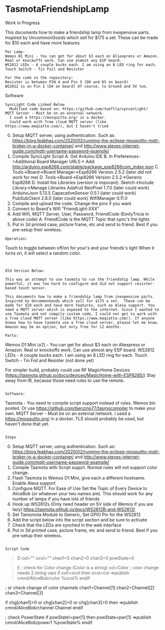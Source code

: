 # TasmotaFriendshipLamp

Work in Progress

This documents how to make a friendship lamp from inexpensive parts. Inspired by UncommonGoods which sell for $175 a set.  These can be made for $10 each and have more features


```
Per Lamp:
Wemos D1 Mini - You can get for about $3 each on Aliexpress or Amazon. Real or knockoffs work. Can use almost any ESP board.
WS2812 LEDs - A couple bucks each. I am using an 8 LED ring for each. 
Touch Switch - Tin Foil and Resister

For the code in the repository:
Resister is between PIN 4 and Pin 5 (DO and D5 on board)
WS2812 is on Pin 2 (D4 on board) Of course, to Ground and 5V too.

```

Software
```
SyncLight Code Linked Below
  Modified code based on: https://github.com/tueftla/syncenlight/
MQTT Server - Must be on an external network. 
  I used a https://mosquitto.org/ in a docker.
  Could work with free cloud MQTT server (like https://www.maqiatto.com/), but I haven't tried
```

0. Setup MQTT server, using authentication. 
  Such as: https://blog.feabhas.com/2020/02/running-the-eclipse-mosquitto-mqtt-broker-in-a-docker-container/ and
  http://www.steves-internet-guide.com/mqtt-username-password-example/
1. Compile SyncLight Script
  A. Get Arduinu IDE
  B. In Preferences->Additional Board Manager URLS-> Add: http://arduino.esp8266.com/stable/package_esp8266com_index.json
  C. Tools->Board->Board Manager->Esp8266 Version 2.5.2 (later did not work for me)
  D. Tools->Board->Esp8266 Version 2.5.2->Generic Esp8266
  D. Install the Libraries (version is imporant). Sketch->Include Library->Manage Libraries
    Adafruit NeoPixel 1.7.0 (later could work)
    ArduinoJson 5.13.5
    CapacativeSensor 0.5.1 (later could work)
    PubSubClient 2.8.0 (later could work)
    WifiManager 0.11.0
2. Compile and upload the code. Change the pins if you want 
3. Connect to Board's Wifi "FriendLight-XXX"
4. Add Wifi, MQTT Server, User, Password, FriendCode (EmilyTricia in above code)
   A. FriendCode is the MQTT Topic that sync's the lights
5. Put in 3d printed case, picture frame, etc and send to friend. Best if you pre-setup their wireless.
```
Operation:
```
Touch to toggle between off/on for your's and your friends's light
When it turns on, it will select a random color.
```


Old Version Below:

This was an attempt to use tasmota to run the friendship lamp. While powerful, it was too hard to configure and did not support resister-based touch sensor.

This documents how to make a friendship lamp from inexpensive parts. Inspired by UncommonGoods which sell for $175 a set.  These can be made for $10 each and have more features, such as Alexa support. You need a MQTT server which is exposed to the internet. Since I wanted to use Tasmota and not compile custom code, I could not get to work with a free cloud MQTT server (like https://www.maqiatto.com/). If anyone knows how to have tasmota use a free cloud server, please let me know. Amazon may be an option, but only free for 12 months.

Parts:
```
Wemos D1 Mini (x2) - You can get for about $3 each on Aliexpress or Amazon. Real or knockoffs work. Can use almost any ESP board.
WS2812 LEDs - A couple bucks each. I am using an 8 LED ring for each. 
Touch Switch - Tin Foil and Resister (not done yet)

For simpler build, probably could use RF MagicHome Devices (https://tasmota.github.io/docs/devices/MagicHome-with-ESP8285/)
Stay away from IR, because those need rules to use the remote.
```

Software:
```
Tasmota - You need to compile script support instead of rules. 
  Wemos bin posted. Or use https://github.com/benzino77/tasmocompiler to make your own.
MQTT Server - Must be on an external network. 
  I used a https://mosquitto.org/ in a docker. TLS should probably be used, but haven't done that yet.
```

Steps
```
0. Setup MQTT server, using authentication. 
  Such as: https://blog.feabhas.com/2020/02/running-the-eclipse-mosquitto-mqtt-broker-in-a-docker-container/ and
  http://www.steves-internet-guide.com/mqtt-username-password-example/
1. Compile Tasmota with Script supprt. Normal rules will not support color change.
2. Flash Tasmota to Wemos D1 Mini, give each a different hostname. Enable Alexa support
3. Configure MQTT. For Ease of Use Set the Topic of Every Device to AliceBob (or whatever your two names are). 
  This should work for any number of lamps if you have lots of friends
4. Hook up WS2812s (Only need header on 5V side of Wemos if you are lazy)
  https://tasmota.github.io/docs/WS2812B-and-WS2813/
5. Set Tamsmota Module to Generic, Set GPIO Pin for the WS2812
6. Add the script below into the script section and be sure to activate
7. Check that the LEDs are synched in the web interface
8. Put in 3d printed case, picture frame, etc and send to friend. Best if you pre-setup their wireless.
```

Script Code
```
>D
col=""
ocol=""
chan1=0
chan2=0
chan3=0
powState=0

>E
; check for Color change (Color is a string)
col=Color
; color change needs 2 string vars
if col!=ocol
then ocol=col
=>publish cmnd/AliceBob/color %ocol% 
endif

; or check change of color channels
chan1=Channel[1]
chan2=Channel[2]
chan3=Channel[3]

if chg[chan1]>0
or chg[chan2]>0
or chg[chan3]>0
then
=>publish cmnd/AliceBob/channel Channel 
endif

; check PowerState
if powState!=pwr[1]
then
powState=pwr[1]
=>publish cmnd/AliceBob/power1 %powState%
endif 
```
